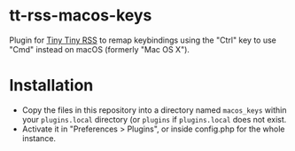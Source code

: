 # tt-rss-macos-keys

Plugin for [Tiny Tiny RSS](https://tt-rss.org) to remap keybindings using the
"Ctrl" key to use "Cmd" instead on macOS (formerly "Mac OS X").

# Installation

- Copy the files in this repository into a directory named `macos_keys` within
  your `plugins.local` directory (or `plugins` if `plugins.local` does not
  exist.
- Activate it in "Preferences > Plugins", or inside config.php for the whole
  instance.
